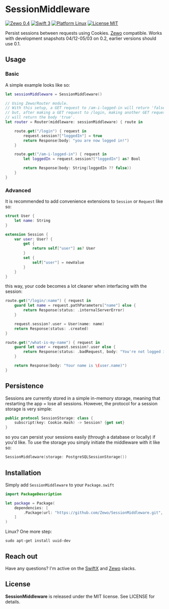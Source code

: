 # SessionMiddleware
[![Zewo 0.4](https://img.shields.io/badge/Zewo-0.4-FF7565.svg?style=flat)](http://zewo.io) [![Swift 3](https://img.shields.io/badge/Swift-3.0-orange.svg?style=flat)](https://swift.org) [![Platform Linux](https://img.shields.io/badge/Platform-Linux-lightgray.svg?style=flat)](https://swift.org) [![License MIT](https://img.shields.io/badge/License-MIT-blue.svg?style=flat)](https://tldrlegal.com/license/mit-license)

Persist sessions between requests using Cookies. [Zewo](https://github.com/Zewo/Zewo) compatible. Works with development snapshots 04/12-05/03 on 0.2, earlier versions should use 0.1.

## Usage
### Basic
A simple example looks like so:

```swift
let sessionMiddleware = SessionMiddleware()

// Using Zewo/Router module.
// With this setup, a GET request to /am-i-logged-in will return 'false',
// but, after making a GET request to /login, making another GET request to /am-i-logged-in
// will return the body 'true'.
let router = Router(middleware: sessionMiddleware) { route in

    route.get("/login") { request in
        request.session?["loggedIn"] = true
        return Response(body: "you are now logged in!")
    }

    route.get("/am-i-logged-in") { request in
        let loggedIn = request.session?["loggedIn"] as? Bool

        return Response(body: String(loggedIn ?? false))
    }
}
```

### Advanced
It is recommended to add convenience extensions to `Session` or `Request` like so:

```swift
struct User {
    let name: String
}

extension Session {
    var user: User? {
        get {
            return self["user"] as? User
        }
        set {
            self["user"] = newValue
        }
    }
}
```

this way, your code becomes a lot cleaner when interfacing with the session:

```swift
route.get("/login/:name") { request in
    guard let name = request.pathParameters["name"] else {
        return Response(status: .internalServerError)
    }

    request.session?.user = User(name: name)
    return Response(status: .created)
}

route.get("/what-is-my-name") { request in
    guard let user = request.session?.user else {
        return Response(status: .badRequest, body: "You're not logged in yet, silly!")
    }

    return Response(body: "Your name is \(user.name)")
}
```

## Persistence
Sessions are currently stored in a simple in-memory storage, meaning that restarting the app = lose all sessions. However, the protocol for a session storage is very simple:

```swift
public protocol SessionStorage: class {
    subscript(key: Cookie.Hash) -> Session? {get set}
}
```

so you can persist your sessions easily (through a database or locally) if you'd like. To use the storage you simply initiate the middleware with it like so:

```swift
SessionMiddleware(storage: PostgreSQLSessionStorage())
```

## Installation
Simply add `SessionMiddleware` to your `Package.swift`

```swift
import PackageDescription

let package = Package(
    dependencies: [
        .Package(url: "https://github.com/Zewo/SessionMiddleware.git", majorVersion: 0, minor: 2),
    ]
)
```

Linux? One more step:

```shell
sudo apt-get install uuid-dev
```

## Reach out
Have any questions? I'm active on the [SwiftX](http://swiftx-slackin.herokuapp.com) and [Zewo](http://slack.zewo.io) slacks.

## License
**SessionMiddleware** is released under the MIT license. See LICENSE for details.
